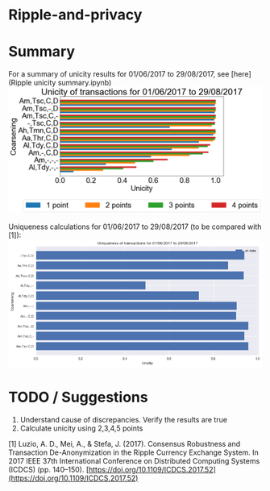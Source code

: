 # Ripple-and-privacy

# Summary
For a summary of unicity results for 01/06/2017 to 29/08/2017, see [here](Ripple unicity summary.ipynb)
![Unicity results](unicity_results.png)

Uniqueness calculations for 01/06/2017 to 29/08/2017 (to be compared with [1]):
![Uniqueness results](uniqueness_results.png)

# TODO / Suggestions
1. Understand cause of discrepancies. Verify the results are true
2. Calculate unicity using 2,3,4,5 points

[1] Luzio, A. D., Mei, A., & Stefa, J. (2017). Consensus Robustness and Transaction De-Anonymization in the Ripple Currency Exchange System. In 2017 IEEE 37th International Conference on Distributed Computing Systems (ICDCS) (pp. 140–150). [https://doi.org/10.1109/ICDCS.2017.52](https://doi.org/10.1109/ICDCS.2017.52)
